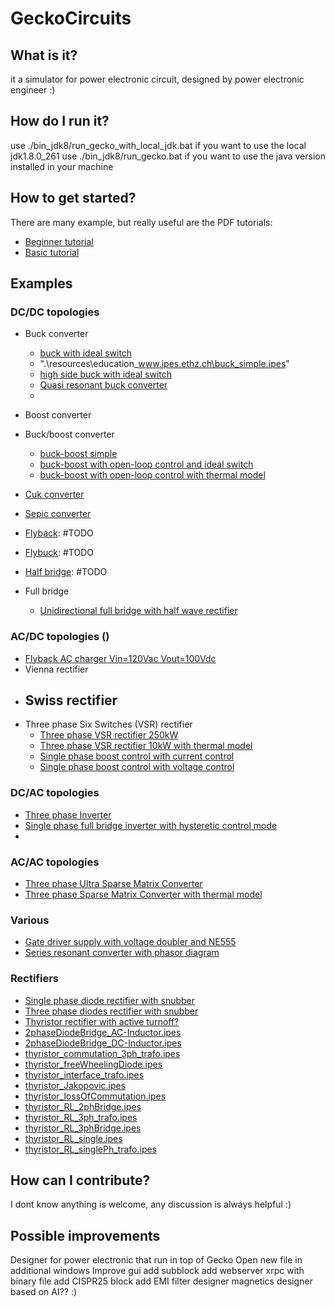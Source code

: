 # GeckoCircuits

## What is it?
it a simulator for power electronic circuit, designed by power electronic engineer :)


## How do I run it?
use ./bin_jdk8/run_gecko_with_local_jdk.bat if you want to use the local jdk1.8.0_261
use ./bin_jdk8/run_gecko.bat if you want to use the java version installed in your machine

## How to get started?
There are many example, but really useful are the PDF tutorials:
- [Beginner tutorial](/GeckoCIRCUITStutorials/GeckoCIRCUITS_beginners_tutorial.pdf)
- [Basic tutorial](/GeckoCIRCUITStutorials/GeckoCIRCUITS_tutorial_basics_EN.pdf)

## Examples
### DC/DC topologies
- Buck converter
  - [buck with ideal switch](./resources/Education_ETHZ\ex_1.ipes)
  - ".\resources\education_www.ipes.ethz.ch\buck_simple.ipes"
  - [high side buck with ideal switch](./resources/Education_ETHZ/LESI_R3.ipes)
  - [Quasi resonant buck converter](Education_ETHZ\LESI_R5.ipes)
  - 
- Boost converter
  
- Buck/boost converter
  - [buck-boost simple](".\resources\education_www.ipes.ethz.ch\buckBoost_simple.ipes")
  - [buck-boost with open-loop control and ideal switch](./resources/Topologies/BuckBoost_const_dutyCycle.ipes)
  - [buck-boost with open-loop control with thermal model](./resources/Topologies/BuckBoost_thermal.ipes)

- [Cuk converter](".\resources\education_www.ipes.ethz.ch\cuk_simple.ipes")
- [Sepic converter](".\resources\education_www.ipes.ethz.ch\sepic_simple.ipes")

- [Flyback](): #TODO

- [Flybuck](): #TODO

- [Half bridge](): #TODO

- Full bridge
  - [Unidirectional full bridge with half wave rectifier](./resources/Education_ETHZ\ex_2.ipes)

### AC/DC topologies ()
- [Flyback AC charger Vin=120Vac Vout=100Vdc](./resources/Education_ETHZ\ex_3_pwm.ipes)
- Vienna rectifier
- Swiss rectifier
  - 
- Three phase Six Switches (VSR) rectifier
  - [Three phase VSR rectifier 250kW](./resources/Topologies/three-phase_VSR_simpleControl_250kW.ipes)
  - [Three phase VSR rectifier 10kW with thermal model](./resources/Topologies/ThreePhase-VSR_10kW_thermal.ipes)
  - [Single phase boost control with current control](".\resources\education_www.ipes.ethz.ch\boostPFC_currentControl.ipes")
  - [Single phase boost control with voltage control](".\resources\education_www.ipes.ethz.ch\boostPFC.ipes")

### DC/AC topologies
- [Three phase Inverter](Education_ETHZ\LESI_R7.ipes)
- [Single phase full bridge inverter with hysteretic control mode](".\resources\education_www.ipes.ethz.ch\singlePhase_PWM_converter.ipes")
- 
### AC/AC topologies
- [Three phase Ultra Sparse Matrix Converter](./UltraSparseMatrixConverter.ipes)
- [Three phase Sparse Matrix Converter with thermal model](./three-phase_ACAC_sparsematrixConverter_junction_temperature.ipes)

### Various
- [Gate driver supply with voltage doubler and NE555](Education_ETHZ\LESI_R2.ipes)
- [Series resonant converter with phasor diagram](Education_ETHZ\LESI_R6.ipes)


### Rectifiers
- [Single phase diode rectifier with snubber](".\resources\education_www.ipes.ethz.ch\diode_RL_singlePH_trafo.ipes")
- [Three phase diodes rectifier with snubber](Education_ETHZ\LESI_R4.ipes)
- [Thyristor rectifier with active turnoff?](Education_ETHZ\LESI_R7.ipes)
- [2phaseDiodeBridge_AC-Inductor.ipes](".\resources\education_www.ipes.ethz.ch\2phaseDiodeBridge_AC-Inductor.ipes")
- [2phaseDiodeBridge_DC-Inductor.ipes](".\resources\education_www.ipes.ethz.ch\2phaseDiodeBridge_DC-Inductor.ipes")
- [thyristor_commutation_3ph_trafo.ipes](".\resources\education_www.ipes.ethz.ch\thyristor_commutation_3ph_trafo.ipes")
- [thyristor_freeWheelingDiode.ipes](".\resources\education_www.ipes.ethz.ch\thyristor_freeWheelingDiode.ipes")
- [thyristor_interface_trafo.ipes](".\resources\education_www.ipes.ethz.ch\thyristor_interface_trafo.ipes")
- [thyristor_Jakopovic.ipes](".\resources\education_www.ipes.ethz.ch\thyristor_Jakopovic.ipes")
- [thyristor_lossOfCommutation.ipes](".\resources\education_www.ipes.ethz.ch\thyristor_lossOfCommutation.ipes")
- [thyristor_RL_2phBridge.ipes](".\resources\education_www.ipes.ethz.ch\thyristor_RL_2phBridge.ipes")
- [thyristor_RL_3ph_trafo.ipes](".\resources\education_www.ipes.ethz.ch\thyristor_RL_3ph_trafo.ipes")
- [thyristor_RL_3phBridge.ipes](".\resources\education_www.ipes.ethz.ch\thyristor_RL_3phBridge.ipes")
- [thyristor_RL_single.ipes](".\resources\education_www.ipes.ethz.ch\thyristor_RL_single.ipes")
- [thyristor_RL_singlePh_trafo.ipes](".\resources\education_www.ipes.ethz.ch\thyristor_RL_singlePh_trafo.ipes")

## How can I contribute?
I dont know anything is welcome, any discussion is always helpful :)

## Possible improvements
Designer for power electronic that run in top of Gecko
Open new file in additional windows
Improve gui 
add subblock
add webserver xrpc with binary file
add CISPR25 block 
add EMI filter designer
magnetics designer based on AI?? :)

